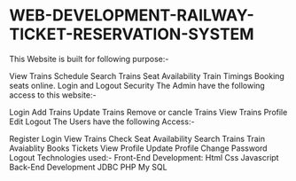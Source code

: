 # WEB-DEVELOPMENT-RAILWAY-TICKET-RESERVATION-SYSTEM
This Website is built for following purpose:-

View Trains Schedule
Search Trains
Seat Availability
Train Timings
Booking seats online.
Login and Logout Security
The Admin have the following access to this website:-

Login
Add Trains
Update Trains
Remove or cancle Trains
View Trains
Profile Edit
Logout
The Users have the following Access:-

Register
Login
View Trains
Check Seat Availability
Search Trains
Train Avaiablity 
Books Tickets
View Profile
Update Profile
Change Password
Logout
Technologies used:-
Front-End Development:
Html
Css
Javascript
Back-End Development
JDBC
PHP
My SQL
